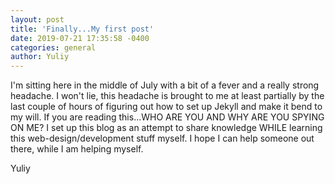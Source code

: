```yaml
---
layout: post
title: 'Finally...My first post'
date: 2019-07-21 17:35:58 -0400
categories: general
author: Yuliy
---
```


I'm sitting here in the middle of July with a bit of a fever and a really strong headache. I won't lie, this headache is brought to me at least partially by the last couple of hours of figuring out how to set up Jekyll and make it bend to my will. If you are reading this...WHO ARE YOU AND WHY ARE YOU SPYING ON ME? I set up this blog as an attempt to share knowledge WHILE learning this web-design/development stuff myself. I hope I can help someone out there, while I am helping myself.

Yuliy
